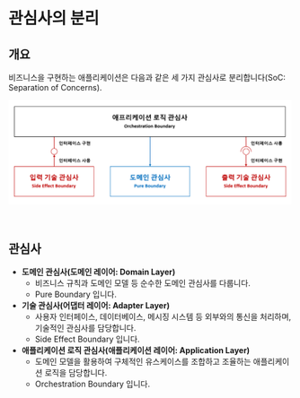 # 관심사의 분리

## 개요
비즈니스을 구현하는 애플리케이션은 다음과 같은 세 가지 관심사로 분리합니다(SoC: Separation of Concerns).

![](./separation_of_concerns-hexagonal_architecture.png)

<br/>

## 관심사
- **도메인 관심사(도메인 레이어: Domain Layer)**
  - 비즈니스 규칙과 도메인 모델 등 순수한 도메인 관심사를 다룹니다.
  - Pure Boundary 입니다.
- **기술 관심사(어댑터 레이어: Adapter Layer)**
  - 사용자 인터페이스, 데이터베이스, 메시징 시스템 등 외부와의 통신을 처리하며, 기술적인 관심사를 담당합니다.
  - Side Effect Boundary 입니다.
- **애플리케이션 로직 관심사(애플리케이션 레이어: Application Layer)**
  - 도메인 모델을 활용하여 구체적인 유스케이스를 조합하고 조율하는 애플리케이션 로직을 담당합니다.
  - Orchestration Boundary 입니다.
